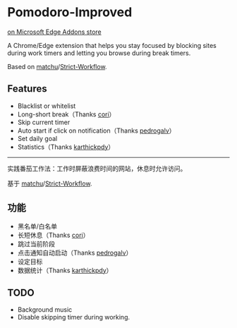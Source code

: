 # Pomodoro-Improved

[on Microsoft Edge Addons store](https://microsoftedge.microsoft.com/addons/detail/aglnejhljfcgffkmhafficfaejjbcnji)

A Chrome/Edge extension that helps you stay focused by blocking sites during work timers and letting you browse during break timers.

Based on [matchu](https://github.com/matchu)/[Strict-Workflow](https://github.com/matchu/Strict-Workflow).

## Features

- Blacklist or whitelist
- Long-short break（Thanks [cori](https://github.com/matchu/Strict-Workflow/pull/25)）
- Skip current timer
- Auto start if click on notification（Thanks [pedrogalv](https://github.com/matchu/Strict-Workflow/pull/65)）
- Set daily goal
- Statistics（Thanks [karthickpdy](https://github.com/matchu/Strict-Workflow/pull/61)）

---

实践番茄工作法：工作时屏蔽浪费时间的网站，休息时允许访问。

基于 [matchu](https://github.com/matchu)/[Strict-Workflow](https://github.com/matchu/Strict-Workflow).

## 功能

- 黑名单/白名单
- 长短休息（Thanks [cori](https://github.com/matchu/Strict-Workflow/pull/25)）
- 跳过当前阶段
- 点击通知自动启动（Thanks [pedrogalv](https://github.com/matchu/Strict-Workflow/pull/65)）
- 设定目标
- 数据统计（Thanks [karthickpdy](https://github.com/matchu/Strict-Workflow/pull/61)）

## TODO

- Background music
- Disable skipping timer during working.